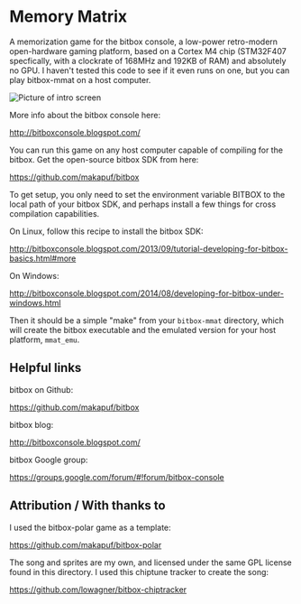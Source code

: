 # Memory Matrix

A memorization game for the bitbox console, a low-power retro-modern open-hardware 
gaming platform, based on a Cortex M4 chip (STM32F407 specfically, with a clockrate
of 168MHz and 192KB of RAM) and absolutely no GPU.  I haven't tested this code
to see if it even runs on one, but you can play bitbox-mmat on a host computer.

![Picture of intro screen](https://github.com/lowagner.github.io/i/mmat.gif)

More info about the bitbox console here:

http://bitboxconsole.blogspot.com/

You can run this game on any host computer capable of compiling for the bitbox.  Get
the open-source bitbox SDK from here:

https://github.com/makapuf/bitbox

To get setup, you only need to set the environment variable BITBOX to the local path
of your bitbox SDK, and perhaps install a few things for cross compilation capabilities.

On Linux, follow this recipe to install the bitbox SDK:

http://bitboxconsole.blogspot.com/2013/09/tutorial-developing-for-bitbox-basics.html#more

On Windows:

http://bitboxconsole.blogspot.com/2014/08/developing-for-bitbox-under-windows.html

Then it should be a simple "make" from your `bitbox-mmat` directory, which will
create the bitbox executable and the emulated version for your host platform,
`mmat_emu`.


## Helpful links

bitbox on Github:

https://github.com/makapuf/bitbox

bitbox blog:  

http://bitboxconsole.blogspot.com/

bitbox Google group:

https://groups.google.com/forum/#!forum/bitbox-console


## Attribution / With thanks to

I used the bitbox-polar game as a template:

https://github.com/makapuf/bitbox-polar 

The song and sprites are my own, and licensed under 
the same GPL license found in this directory.  I used
this chiptune tracker to create the song:

https://github.com/lowagner/bitbox-chiptracker
